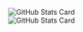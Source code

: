 ![GitHub Stats Card](https://github-readme-stats.vercel.app/api/top-langs/?username=ribnil&layout=compact&theme=dracula)  
![GitHub Stats Card](https://github-readme-stats.vercel.app/api?username=ribnil&count_private=true&show_icons=true&theme=dracula)
